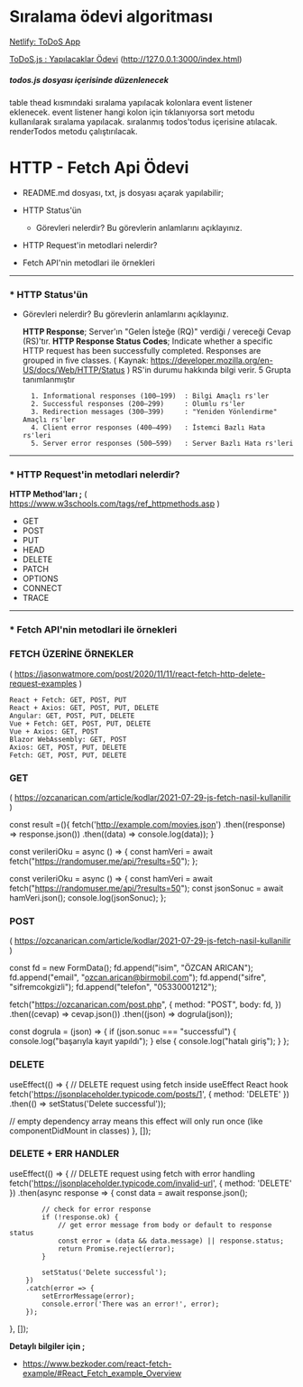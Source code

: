
# Sıralama ödevi algoritması

[Netlify: ToDoS App](https://k146-week2-todos.netlify.app/)

[ToDoS.js : Yapılacaklar Ödevi](./index.html) (<http://127.0.0.1:3000/index.html>)

##### todos.js dosyası içerisinde düzenlenecek

table thead kısmındaki sıralama yapılacak kolonlara event listener eklenecek.
event listener hangi kolon için tıklanıyorsa sort metodu kullanılarak sıralama yapılacak.
sıralanmış todos'todus içerisine atılacak.
renderTodos metodu çalıştırılacak.

# HTTP - Fetch Api Ödevi

* README.md dosyası, txt, js dosyası açarak yapılabilir;

* HTTP Status'ün
  * Görevleri nelerdir? Bu görevlerin anlamlarını açıklayınız.

* HTTP Request'in metodlari  nelerdir?
  
* Fetch API'nin metodlari ile örnekleri

___

### * HTTP Status'ün

* Görevleri nelerdir? Bu görevlerin anlamlarını açıklayınız.

    **HTTP Response**; Server'ın "Gelen İsteğe (RQ)" verdiği / vereceği Cevap (RS)'tır.
    **HTTP Response Status Codes**;
      Indicate whether a specific HTTP request has been successfully completed. Responses are grouped in five classes.
      ( Kaynak: <https://developer.mozilla.org/en-US/docs/Web/HTTP/Status> )
      RS'in durumu hakkında bilgi verir. 5 Grupta tanımlanmıştır

        1. Informational responses (100–199)  : Bilgi Amaçlı rs'ler
        2. Successful responses (200–299)     : Olumlu rs'ler
        3. Redirection messages (300–399)     : "Yeniden Yönlendirme" Amaçlı rs'ler
        4. Client error responses (400–499)   : İstemci Bazlı Hata rs'leri
        5. Server error responses (500–599)   : Server Bazlı Hata rs'leri

___

### * HTTP Request'in metodlari  nelerdir?

**HTTP Method'ları ;** ( <https://www.w3schools.com/tags/ref_httpmethods.asp> )

* GET
* POST
* PUT
* HEAD
* DELETE
* PATCH
* OPTIONS
* CONNECT
* TRACE

___

### *  Fetch API'nin metodlari ile örnekleri

### FETCH ÜZERİNE ÖRNEKLER

( <https://jasonwatmore.com/post/2020/11/11/react-fetch-http-delete-request-examples> )

    React + Fetch: GET, POST, PUT
    React + Axios: GET, POST, PUT, DELETE
    Angular: GET, POST, PUT, DELETE
    Vue + Fetch: GET, POST, PUT, DELETE
    Vue + Axios: GET, POST
    Blazor WebAssembly: GET, POST
    Axios: GET, POST, PUT, DELETE
    Fetch: GET, POST, PUT, DELETE

### GET

( <https://ozcanarican.com/article/kodlar/2021-07-29-js-fetch-nasil-kullanilir> )

const result =(){
  fetch('http://example.com/movies.json')
  .then((response) => response.json())
  .then((data) => console.log(data));
}

const verileriOku = async () => {
  const hamVeri = await fetch("https://randomuser.me/api/?results=50");
};

const verileriOku = async () => {
  const hamVeri = await fetch("https://randomuser.me/api/?results=50");
  const jsonSonuc = await hamVeri.json();
  console.log(jsonSonuc);
};

### POST

( <https://ozcanarican.com/article/kodlar/2021-07-29-js-fetch-nasil-kullanilir> )

const fd = new FormData();
fd.append("isim", "ÖZCAN ARICAN");
fd.append("email", "ozcan.arican@birmobil.com");
fd.append("sifre", "sifremcokgizli");
fd.append("telefon", "05330001212");

fetch("https://ozcanarican.com/post.php", {
  method: "POST",
  body: fd,
})
  .then((cevap) => cevap.json())
  .then((json) => dogrula(json));

const dogrula = (json) => {
  if (json.sonuc === "successful") {
    console.log("başarıyla kayıt yapıldı");
  } else {
    console.log("hatalı giriş");
  }
};

### DELETE

useEffect(() => {
    // DELETE request using fetch inside useEffect React hook
    fetch('https://jsonplaceholder.typicode.com/posts/1', { method: 'DELETE' })
        .then(() => setStatus('Delete successful'));

// empty dependency array means this effect will only run once (like componentDidMount in classes)
}, []);

### DELETE + ERR HANDLER

useEffect(() => {
    // DELETE request using fetch with error handling
    fetch('https://jsonplaceholder.typicode.com/invalid-url', { method: 'DELETE' })
        .then(async response => {
            const data = await response.json();

            // check for error response
            if (!response.ok) {
                // get error message from body or default to response status
                const error = (data && data.message) || response.status;
                return Promise.reject(error);
            }

            setStatus('Delete successful');
        })
        .catch(error => {
            setErrorMessage(error);
            console.error('There was an error!', error);
        });
}, []);

**Detaylı bilgiler için ;**

* <https://www.bezkoder.com/react-fetch-example/#React_Fetch_example_Overview>


